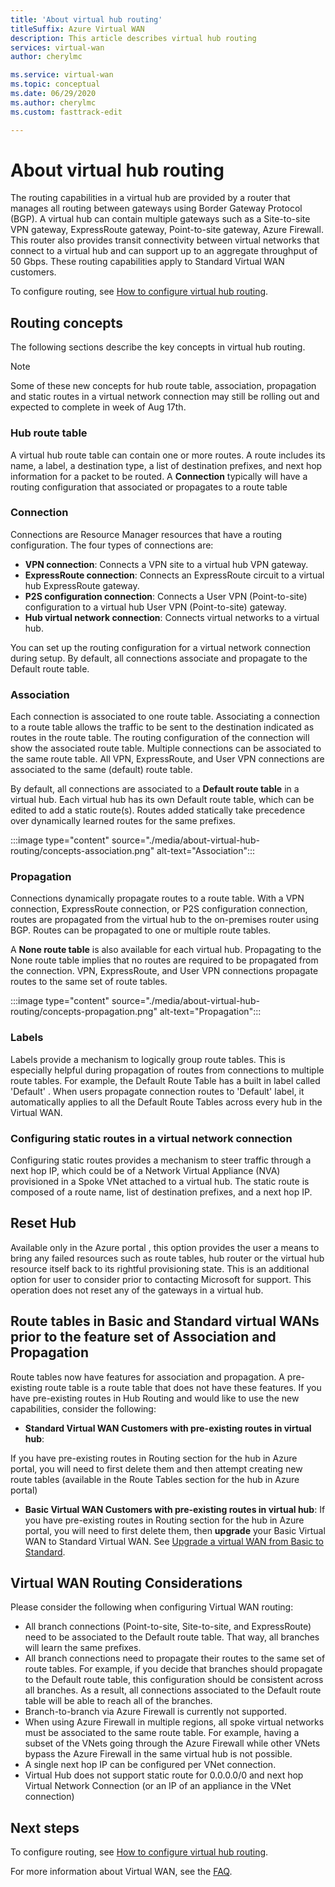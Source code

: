 ```yaml
---
title: 'About virtual hub routing'
titleSuffix: Azure Virtual WAN
description: This article describes virtual hub routing
services: virtual-wan
author: cherylmc

ms.service: virtual-wan
ms.topic: conceptual
ms.date: 06/29/2020
ms.author: cherylmc
ms.custom: fasttrack-edit

---
```

# About virtual hub routing

The routing capabilities in a virtual hub are provided by a router that manages all routing between gateways using Border Gateway Protocol (BGP). A virtual hub can contain multiple gateways such as a Site-to-site VPN gateway, ExpressRoute gateway, Point-to-site gateway, Azure Firewall. This router also provides transit connectivity between virtual networks that connect to a virtual hub and can support up to an aggregate throughput of 50 Gbps. These routing capabilities apply to Standard Virtual WAN customers. 

To configure routing, see [How to configure virtual hub routing](how-to-virtual-hub-routing.md).

## <a name="concepts"></a>Routing concepts

The following sections describe the key concepts in virtual hub routing.

> [!NOTE]
> Some of these new concepts for hub route table, association, propagation and static routes in a virtual network connection may still be rolling out and expected to complete in week of Aug 17th.
>

### <a name="hub-route"></a>Hub route table

A virtual hub route table can contain one or more routes. A route includes its name, a label, a destination type, a list of destination prefixes, and next hop information for a packet to be routed. A **Connection** typically will have a routing configuration that associated or propagates to a route table

### <a name="connection"></a>Connection

Connections are Resource Manager resources that have a routing configuration. The four types of connections are:

* **VPN connection**: Connects a VPN site to a virtual hub VPN gateway.
* **ExpressRoute connection**: Connects an ExpressRoute circuit to a virtual hub ExpressRoute gateway.
* **P2S configuration connection**: Connects a User VPN (Point-to-site) configuration to a virtual hub User VPN (Point-to-site) gateway.
* **Hub virtual network connection**: Connects virtual networks to a virtual hub.

You can set up the routing configuration for a virtual network connection during setup. By default, all connections associate and propagate to the Default route table.

### <a name="association"></a>Association

Each connection is associated to one route table. Associating a connection to a route table allows the traffic to be sent to the destination indicated as routes in the route table. The routing configuration of the connection will show the associated route table.  Multiple connections can be associated to the same route table. All VPN, ExpressRoute, and User VPN connections are associated to the same (default) route table.

By default, all connections are associated to a **Default route table** in a virtual hub. Each virtual hub has its own Default route table, which can be edited to add a static route(s). Routes added statically take precedence over dynamically learned routes for the same prefixes.

:::image type="content" source="./media/about-virtual-hub-routing/concepts-association.png" alt-text="Association":::

### <a name="propagation"></a>Propagation

Connections dynamically propagate routes to a route table. With a VPN connection, ExpressRoute connection, or P2S configuration connection, routes are propagated from the virtual hub to the on-premises router using BGP. Routes can be propagated to one or multiple route tables.

A **None route table** is also available for each virtual hub. Propagating to the None route table implies that no routes are required to be propagated from the connection. VPN, ExpressRoute, and User VPN connections propagate routes to the same set of route tables.

:::image type="content" source="./media/about-virtual-hub-routing/concepts-propagation.png" alt-text="Propagation":::

### <a name="static"></a>Labels
Labels provide a mechanism to logically group route tables. This is especially helpful during propagation of routes from connections to multiple route tables. For example, the Default Route Table has a built in label called 'Default' . When users propagate connection routes to 'Default' label, it automatically applies to all the Default Route Tables across every hub in the Virtual WAN. 

### <a name="static"></a>Configuring static routes in a virtual network connection

Configuring static routes provides a mechanism to steer traffic through a next hop IP, which could be of a Network Virtual Appliance (NVA) provisioned in a Spoke VNet attached to a virtual hub. The static route is composed of a route name, list of destination prefixes, and a next hop IP.

## <a name="route"></a>Reset Hub
Available only in the Azure portal , this option provides the user a means to bring any failed resources such as route tables, hub router or the virtual hub resource itself back to its rightful provisioning state. This is an additional option for user to consider prior to contacting Microsoft for support. This operation does not reset any of the gateways in a virtual hub. 

## <a name="route"></a>Route tables in Basic and Standard virtual WANs prior to the feature set of Association and Propagation

Route tables now have features for association and propagation. A pre-existing route table is a route table that does not have these features. If you have pre-existing routes in Hub Routing and would like to use the new capabilities, consider the following:

* **Standard Virtual WAN Customers with pre-existing routes in virtual hub**:

If you have pre-existing routes in Routing section for the hub in Azure portal, you will need to first delete them and then attempt creating new route tables (available in the Route Tables section for the hub in Azure portal)

* **Basic Virtual WAN Customers with pre-existing routes in virtual hub**:
If you have pre-existing routes in Routing section for the hub in Azure portal, you will need to first delete them, then **upgrade** your Basic Virtual WAN to Standard Virtual WAN. See [Upgrade a virtual WAN from Basic to Standard](upgrade-virtual-wan.md).

## <a name="considerations"></a>Virtual WAN Routing Considerations

Please consider the following when configuring Virtual WAN routing:

* All branch connections (Point-to-site, Site-to-site, and ExpressRoute) need to be associated to the Default route table. That way, all branches will learn the same prefixes.
* All branch connections need to propagate their routes to the same set of route tables. For example, if you decide that branches should propagate to the Default route table, this configuration should be consistent across all branches. As a result, all connections associated to the Default route table will be able to reach all of the branches.
* Branch-to-branch via Azure Firewall is currently not supported.
* When using Azure Firewall in multiple regions, all spoke virtual networks must be associated to the same route table. For example, having a subset of the VNets going through the Azure Firewall while other VNets bypass the Azure Firewall in the same virtual hub is not possible.
* A single next hop IP can be configured per VNet connection.
* Virtual Hub does not support static route for 0.0.0.0/0 and next hop Virtual Network Connection (or an IP of an appliance in the VNet connection)

## Next steps

To configure routing, see [How to configure virtual hub routing](how-to-virtual-hub-routing.md).

For more information about Virtual WAN, see the [FAQ](virtual-wan-faq.md).
